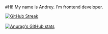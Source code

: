 #Hi! My name is Andrey. I'm frontend developer.

[![GitHub Streak](https://streak-stats.demolab.com?user=andrsweb&theme=transparent&hide_border=true&card_width=1000)](https://git.io/streak-stats)
<br/>
<br/>
[![Anurag's GitHub stats](https://github-readme-stats.vercel.app/api?username=andrsweb&theme=transparent)](https://github.com/andrsweb/github-readme-stats)
